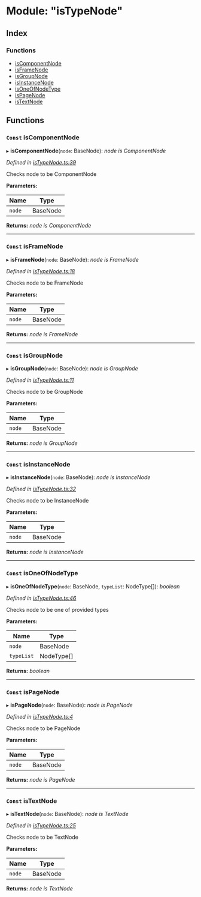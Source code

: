 
# Module: "isTypeNode"

## Index

### Functions

* [isComponentNode](_istypenode_.md#const-iscomponentnode)
* [isFrameNode](_istypenode_.md#const-isframenode)
* [isGroupNode](_istypenode_.md#const-isgroupnode)
* [isInstanceNode](_istypenode_.md#const-isinstancenode)
* [isOneOfNodeType](_istypenode_.md#const-isoneofnodetype)
* [isPageNode](_istypenode_.md#const-ispagenode)
* [isTextNode](_istypenode_.md#const-istextnode)

## Functions

### `Const` isComponentNode

▸ **isComponentNode**(`node`: BaseNode): *node is ComponentNode*

*Defined in [isTypeNode.ts:39](https://github.com/figma-plugin-helper-functions/figma-plugin-helpers/blob/7c4bed4/src/helpers/isTypeNode.ts#L39)*

Checks node to be ComponentNode

**Parameters:**

Name | Type |
------ | ------ |
`node` | BaseNode |

**Returns:** *node is ComponentNode*

___

### `Const` isFrameNode

▸ **isFrameNode**(`node`: BaseNode): *node is FrameNode*

*Defined in [isTypeNode.ts:18](https://github.com/figma-plugin-helper-functions/figma-plugin-helpers/blob/7c4bed4/src/helpers/isTypeNode.ts#L18)*

Checks node to be FrameNode

**Parameters:**

Name | Type |
------ | ------ |
`node` | BaseNode |

**Returns:** *node is FrameNode*

___

### `Const` isGroupNode

▸ **isGroupNode**(`node`: BaseNode): *node is GroupNode*

*Defined in [isTypeNode.ts:11](https://github.com/figma-plugin-helper-functions/figma-plugin-helpers/blob/7c4bed4/src/helpers/isTypeNode.ts#L11)*

Checks node to be GroupNode

**Parameters:**

Name | Type |
------ | ------ |
`node` | BaseNode |

**Returns:** *node is GroupNode*

___

### `Const` isInstanceNode

▸ **isInstanceNode**(`node`: BaseNode): *node is InstanceNode*

*Defined in [isTypeNode.ts:32](https://github.com/figma-plugin-helper-functions/figma-plugin-helpers/blob/7c4bed4/src/helpers/isTypeNode.ts#L32)*

Checks node to be InstanceNode

**Parameters:**

Name | Type |
------ | ------ |
`node` | BaseNode |

**Returns:** *node is InstanceNode*

___

### `Const` isOneOfNodeType

▸ **isOneOfNodeType**(`node`: BaseNode, `typeList`: NodeType[]): *boolean*

*Defined in [isTypeNode.ts:46](https://github.com/figma-plugin-helper-functions/figma-plugin-helpers/blob/7c4bed4/src/helpers/isTypeNode.ts#L46)*

Checks node to be one of provided types

**Parameters:**

Name | Type |
------ | ------ |
`node` | BaseNode |
`typeList` | NodeType[] |

**Returns:** *boolean*

___

### `Const` isPageNode

▸ **isPageNode**(`node`: BaseNode): *node is PageNode*

*Defined in [isTypeNode.ts:4](https://github.com/figma-plugin-helper-functions/figma-plugin-helpers/blob/7c4bed4/src/helpers/isTypeNode.ts#L4)*

Checks node to be PageNode

**Parameters:**

Name | Type |
------ | ------ |
`node` | BaseNode |

**Returns:** *node is PageNode*

___

### `Const` isTextNode

▸ **isTextNode**(`node`: BaseNode): *node is TextNode*

*Defined in [isTypeNode.ts:25](https://github.com/figma-plugin-helper-functions/figma-plugin-helpers/blob/7c4bed4/src/helpers/isTypeNode.ts#L25)*

Checks node to be TextNode

**Parameters:**

Name | Type |
------ | ------ |
`node` | BaseNode |

**Returns:** *node is TextNode*
